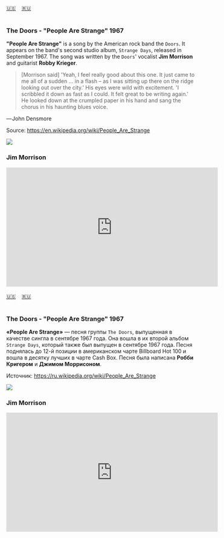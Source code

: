 <span id="en"><a href='#en'>🇺🇸</a> &nbsp;&nbsp;&nbsp;<a href='#ru'>🇷🇺</a> &nbsp;&nbsp;&nbsp;</span><br><br>

### The Doors - "People Are Strange" 1967 

**"People Are Strange"** is a song by the American rock band the `Doors`. It appears on the band's second studio album, `Strange Days`, released in September 1967. The song was written by the `Doors`' vocalist **Jim Morrison** and guitarist **Robby Krieger**.

> [Morrison said] 'Yeah, I feel really good about this one. It just came to me all of a sudden ... in a flash – as I was sitting up there on the ridge looking out over the city.' His eyes were wild with excitement. 'I scribbled it down as fast as I could. It felt great to be writing again.' He looked down at the crumpled paper in his hand and sang the chorus in his haunting blues voice.

— John Densmore

Source: https://en.wikipedia.org/wiki/People_Are_Strange


![](https://github.com/stolbitsa/its-my-life/assets/149964365/90c75e02-95c7-4582-aa14-4bb07c2bbd9b)
### Jim Morrison

<iframe width="560" height="315" src="https://www.youtube.com/embed/sezc05A4s2g?si=zriOS7PSxH3HnYPZ" title="YouTube video player" frameborder="0" allow="accelerometer; autoplay; clipboard-write; encrypted-media; gyroscope; picture-in-picture; web-share" allowfullscreen></iframe>
<br><br>
<span id="ru"><a href='#en'>🇺🇸</a> &nbsp;&nbsp;&nbsp;<a href='#ru'>🇷🇺</a> &nbsp;&nbsp;&nbsp;</span><br><br>

### The Doors - "People Are Strange" 1967 

**«People Are Strange»** — песня группы `The Doors`, выпущенная в качестве сингла в сентябре 1967 года. Она вошла в их второй альбом `Strange Days`, который также был выпущен в сентябре 1967 года. Песня поднялась до 12-й позиции в американском чарте Billboard Hot 100 и вошла в десятку лучших в чарте Cash Box. Песня была написана **Робби Кригером** и **Джимом Моррисоном**.

Источник: https://ru.wikipedia.org/wiki/People_Are_Strange

![](https://github.com/stolbitsa/its-my-life/assets/149964365/90c75e02-95c7-4582-aa14-4bb07c2bbd9b)
### Jim Morrison

<iframe width="560" height="315" src="https://www.youtube.com/embed/sezc05A4s2g?si=zriOS7PSxH3HnYPZ" title="YouTube video player" frameborder="0" allow="accelerometer; autoplay; clipboard-write; encrypted-media; gyroscope; picture-in-picture; web-share" allowfullscreen></iframe><br><br>
